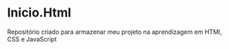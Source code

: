 # Inicio.Html
Repositório criado para armazenar meu projeto na aprendizagem em HTMl, CSS e JavaScript
